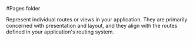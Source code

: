 #Pages folder

Represent individual routes or views in your application. They are primarily concerned with presentation and layout, and they align with the routes defined in your application's routing system.